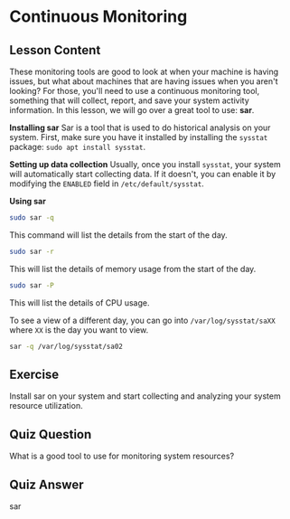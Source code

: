 # Continuous Monitoring

## Lesson Content

These monitoring tools are good to look at when your machine is having issues, but what about machines that are having issues when you aren't looking? For those, you'll need to use a continuous monitoring tool, something that will collect, report, and save your system activity information. In this lesson, we will go over a great tool to use: **sar**.

**Installing sar**
Sar is a tool that is used to do historical analysis on your system. First, make sure you have it installed by installing the `sysstat` package: `sudo apt install sysstat`.

**Setting up data collection**
Usually, once you install `sysstat`, your system will automatically start collecting data. If it doesn't, you can enable it by modifying the `ENABLED` field in `/etc/default/sysstat`.

**Using sar**

```bash
sudo sar -q
```

This command will list the details from the start of the day.

```bash
sudo sar -r
```

This will list the details of memory usage from the start of the day.

```bash
sudo sar -P
```

This will list the details of CPU usage.

To see a view of a different day, you can go into `/var/log/sysstat/saXX` where `XX` is the day you want to view.

```bash
sar -q /var/log/sysstat/sa02
```

## Exercise

Install sar on your system and start collecting and analyzing your system resource utilization.

## Quiz Question

What is a good tool to use for monitoring system resources?

## Quiz Answer

sar
